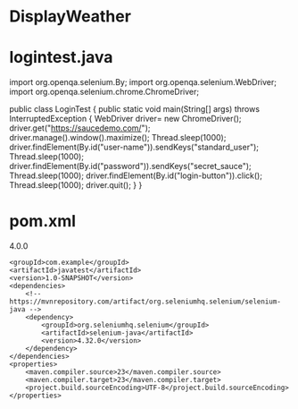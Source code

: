 # DisplayWeather
# logintest.java
import org.openqa.selenium.By;
import org.openqa.selenium.WebDriver;
import org.openqa.selenium.chrome.ChromeDriver;

public class LoginTest {
    public static void main(String[] args) throws InterruptedException
    {
        WebDriver driver= new ChromeDriver();
        driver.get("https://saucedemo.com/");
        driver.manage().window().maximize();
        Thread.sleep(1000);
        driver.findElement(By.id("user-name")).sendKeys("standard_user");
        Thread.sleep(1000);
        driver.findElement(By.id("password")).sendKeys("secret_sauce");
        Thread.sleep(1000);
        driver.findElement(By.id("login-button")).click();
        Thread.sleep(1000);
        driver.quit();
    }
}


# pom.xml
<?xml version="1.0" encoding="UTF-8"?>
<project xmlns="http://maven.apache.org/POM/4.0.0"
         xmlns:xsi="http://www.w3.org/2001/XMLSchema-instance"
         xsi:schemaLocation="http://maven.apache.org/POM/4.0.0 http://maven.apache.org/xsd/maven-4.0.0.xsd">
    <modelVersion>4.0.0</modelVersion>

    <groupId>com.example</groupId>
    <artifactId>javatest</artifactId>
    <version>1.0-SNAPSHOT</version>
    <dependencies>
        <!-- https://mvnrepository.com/artifact/org.seleniumhq.selenium/selenium-java -->
        <dependency>
            <groupId>org.seleniumhq.selenium</groupId>
            <artifactId>selenium-java</artifactId>
            <version>4.32.0</version>
        </dependency>
    </dependencies>
    <properties>
        <maven.compiler.source>23</maven.compiler.source>
        <maven.compiler.target>23</maven.compiler.target>
        <project.build.sourceEncoding>UTF-8</project.build.sourceEncoding>
    </properties>

</project>
